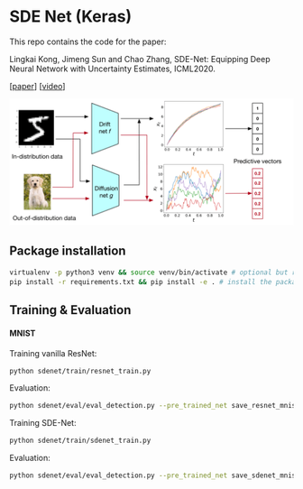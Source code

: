 # SDE Net (Keras)
This repo contains the code for the paper:

Lingkai Kong, Jimeng Sun and Chao Zhang, SDE-Net: Equipping Deep Neural Network with Uncertainty Estimates, ICML2020.

[[paper](https://arxiv.org/abs/2008.10546)] [[video](https://www.youtube.com/watch?v=RylZA4Ioc3M)]

![SDE-Net](figure/illustration.png)

## Package installation

```bash
virtualenv -p python3 venv && source venv/bin/activate # optional but recommended.
pip install -r requirements.txt && pip install -e . # install the package.
```

## Training & Evaluation

#### MNIST

Training vanilla ResNet:

```bash
python sdenet/train/resnet_train.py 
```

Evaluation:

```bash
python sdenet/eval/eval_detection.py --pre_trained_net save_resnet_mnist/final_model.h5 --network resnet --dataset mnist --out_dataset svhn
```

Training SDE-Net:

```bash
python sdenet/train/sdenet_train.py 
```

Evaluation:

```bash
python sdenet/eval/eval_detection.py --pre_trained_net save_sdenet_mnist/final_model.h5 --network sdenet --dataset mnist --out_dataset svhn
```
